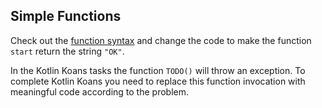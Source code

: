 ## Simple Functions

Check out the [function syntax](http://kotlinlang.org/docs/reference/basic-syntax.html#defining-functions)
and change the code to make the function `start` return the string `"OK"`.

In the Kotlin Koans tasks the function `TODO()` will throw an exception.
To complete Kotlin Koans you need to replace this function invocation with meaningful code according to the problem.

